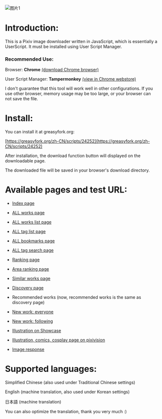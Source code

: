 ![图片1](https://wx3.sinaimg.cn/large/640defebgy1fo5o99pc8pj20mr0ie4cb.jpg)

# Introduction:

This is a Pixiv image downloader written in JavaScript, which is essentially a UserScript. It must be installed using User Script Manager.

### Recommended Use:

Browser: **Chrome** [(download Chrome browser)](http://www.google.com/chrome/browser/desktop/)

User Script Manager: **Tampermonkey** [(view in Chrome webstore)](https://chrome.google.com/webstore/detail/tampermonkey/dhdgffkkebhmkfjojejmpbldmpobfkfo)

I don't guarantee that this tool will work well in other configurations. If you use other browser, memory usage may be too large, or your browser can not save the file.

# Install:

You can install it at greasyfork.org:

[https://greasyfork.org/zh-CN/scripts/24252](https://greasyfork.org/zh-CN/scripts/24252)

After installation, the download function button will displayed on the downloadable page.

The downloaded file will be saved in your browser's download directory.

# Available pages and test URL:

- [Index page](https://www.pixiv.net/)

- [ALL works page](https://www.pixiv.net/member_illust.php?mode=medium&illust_id=62751951)

- [ALL works list page](https://www.pixiv.net/member_illust.php?id=544479)

- [ALL tag list page](https://www.pixiv.net/member_illust.php?id=544479&tag=%E6%9D%B1%E6%96%B9)

- [ALL bookmarks page](https://www.pixiv.net/bookmark.php?id=544479)

- [ALL tag search page](https://www.pixiv.net/search.php?s_mode=s_tag&word=saber)

- [Ranking page](https://www.pixiv.net/ranking.php)

- [Area ranking page](https://www.pixiv.net/ranking_area.php?type=state&no=0)

- [Similar works page](https://www.pixiv.net/bookmark_add.php?id=63148723)

- [Discovery page](https://www.pixiv.net/discovery)

- Recommended works (now, recommended works is the same as discovery page)

- [New work: everyone](https://www.pixiv.net/new_illust.php)

- [New work: following](https://www.pixiv.net/bookmark_new_illust.php)

- [Illustration on Showcase](https://www.pixiv.net/showcase/a/3190/)

- [Illustration, comics, cosplay page on pixivision](https://www.pixivision.net/zh/a/3190)

- [Image response](https://www.pixiv.net/response.php?mode=all&id=194231)

# Supported languages:

Simplified Chinese (also used under Traditional Chinese settings)

English (machine translation, also used under Korean settings)

日本語 (machine translation)

You can also optimize the translation, thank you very much :)